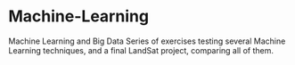 # Machine-Learning
Machine Learning and Big Data
Series of exercises testing several Machine Learning techniques, and a final LandSat project, comparing all of them.
